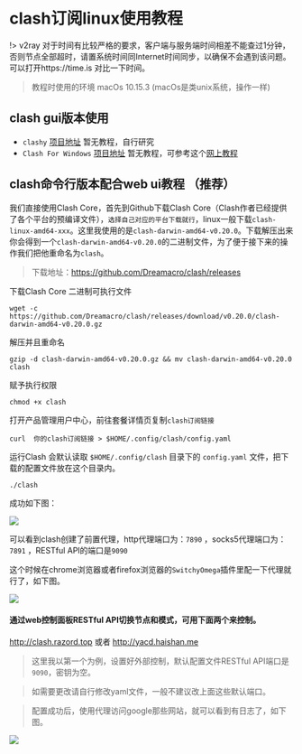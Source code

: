 # clash订阅linux使用教程

!> v2ray 对于时间有比较严格的要求，客户端与服务端时间相差不能查过1分钟，否则节点全部超时，请置系统时间同Internet时间同步，以确保不会遇到该问题。可以打开https://time.is 对比一下时间。

>教程时使用的环境 macOs 10.15.3 (macOs是类unix系统，操作一样)

## clash gui版本使用
- `clashy` [项目地址](https://github.com/SpongeNobody/Clashy/releases) 暂无教程，自行研究
- `Clash For Windows` [项目地址](https://github.com/Fndroid/clash_for_windows_pkg/releases) 暂无教程，可参考这个[网上教程](https://blog.zzsqwq.cn/posts/clash-for-windows-on-linux/)


## clash命令行版本配合web ui教程 （推荐）
我们直接使用Clash Core，首先到Github下载Clash Core（Clash作者已经提供了各个平台的预编译文件），`选择自己对应的平台下载就行`，linux一般下载`clash-linux-amd64-xxx`。这里我使用的是`clash-darwin-amd64-v0.20.0`。下载解压出来你会得到一个`clash-darwin-amd64-v0.20.0`的二进制文件，为了便于接下来的操作我们把他重命名为`clash`。

> 下载地址：https://github.com/Dreamacro/clash/releases

下载Clash Core 二进制可执行文件

```
wget -c https://github.com/Dreamacro/clash/releases/download/v0.20.0/clash-darwin-amd64-v0.20.0.gz
```

解压并且重命名

```
gzip -d clash-darwin-amd64-v0.20.0.gz && mv clash-darwin-amd64-v0.20.0 clash
```

赋予执行权限

```
chmod +x clash 
```

打开产品管理用户中心，前往套餐详情页复制`clash订阅链接`

```
curl  你的clash订阅链接 > $HOME/.config/clash/config.yaml
```

运行Clash 会默认读取 `$HOME/.config/clash` 目录下的 `config.yaml` 文件，把下载的配置文件放在这个目录内。


```
./clash
```

成功如下图：

![](/img/linux1.png)

可以看到clash创建了前置代理，http代理端口为：`7890` ，socks5代理端口为：`7891` ，RESTful API的端口是`9090`

这个时候在chrome浏览器或者firefox浏览器的`SwitchyOmega`插件里配一下代理就行了，如下图。

![](/img/linux2.png)


#### 通过web控制面板RESTful API切换节点和模式，可用下面两个来控制。

http://clash.razord.top 或者 http://yacd.haishan.me 

>这里我以第一个为例，设置好外部控制，默认配置文件RESTful API端口是`9090`，密钥为空。

>如需要更改请自行修改yaml文件，一般不建议改上面这些默认端口。

>配置成功后，使用代理访问google那些网站，就可以看到有日志了，如下图。

![](/img/linux3.png)